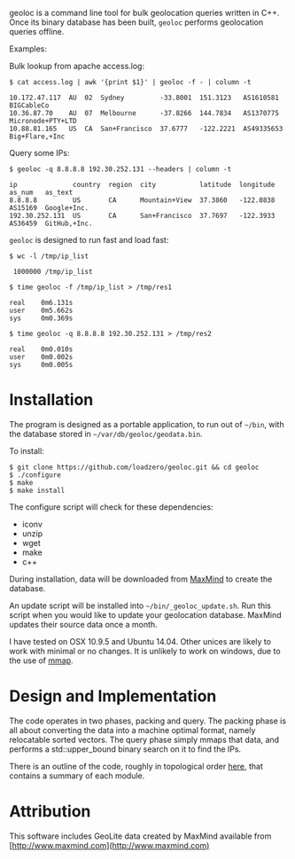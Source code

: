 geoloc is a command line tool for bulk geolocation queries written in C++. 
Once its binary database has been built, ```geoloc``` performs geolocation 
queries offline.

Examples:

Bulk lookup from apache access.log:

```
$ cat access.log | awk '{print $1}' | geoloc -f - | column -t

10.172.47.117  AU  02  Sydney         -33.8001  151.3123   AS1610581   BIGCableCo
10.36.87.70    AU  07  Melbourne      -37.8266  144.7834   AS1370775   Micronode+PTY+LTD
10.88.81.165   US  CA  San+Francisco  37.6777   -122.2221  AS49335653  Big+Flare,+Inc
```

Query some IPs:

```
$ geoloc -q 8.8.8.8 192.30.252.131 --headers | column -t

ip              country  region  city           latitude  longitude  as_num   as_text
8.8.8.8         US       CA      Mountain+View  37.3860   -122.0838  AS15169  Google+Inc.
192.30.252.131  US       CA      San+Francisco  37.7697   -122.3933  AS36459  GitHub,+Inc.
```

```geoloc``` is designed to run fast and load fast:

```
$ wc -l /tmp/ip_list

 1000000 /tmp/ip_list

$ time geoloc -f /tmp/ip_list > /tmp/res1

real    0m6.131s
user    0m5.662s
sys     0m0.369s

$ time geoloc -q 8.8.8.8 192.30.252.131 > /tmp/res2

real    0m0.010s
user    0m0.002s
sys     0m0.005s

```

Installation
============

The program is designed as a portable application, to run out of ```~/bin```, 
with the database stored in ```~/var/db/geoloc/geodata.bin```.

To install:

```
$ git clone https://github.com/loadzero/geoloc.git && cd geoloc
$ ./configure
$ make
$ make install
```

The configure script will check for these dependencies:

- iconv
- unzip
- wget
- make
- c++

During installation, data will be downloaded from 
[MaxMind](http://dev.maxmind.com/geoip/legacy/geolite/) to create the database.

An update script will be installed into ```~/bin/_geoloc_update.sh```. Run 
this script when you would like to update your geolocation database. MaxMind 
updates their source data once a month.

I have tested on OSX 10.9.5 and Ubuntu 14.04. Other unices are likely to work 
with minimal or no changes. It is unlikely to work on windows, due to the use 
of [mmap](http://en.wikipedia.org/wiki/Mmap).

Design and Implementation
=========================

The code operates in two phases, packing and query. The packing phase is all
about converting the data into a machine optimal format, namely relocatable
sorted vectors. The query phase simply mmaps that data, and performs a
std::upper\_bound binary search on it to find the IPs.

There is an outline of the code, roughly in topological order 
[here](outline.md), that contains a summary of each module.

Attribution
===========

This software includes GeoLite data created by MaxMind available from 
[http://www.maxmind.com](http://www.maxmind.com)
